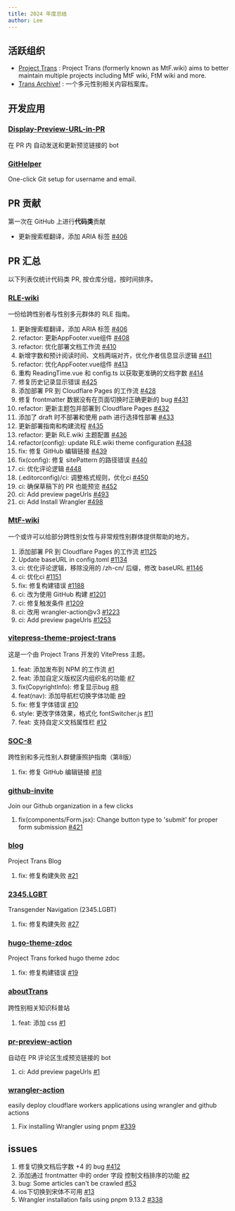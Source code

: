 ```yaml
---
title: 2024 年度总结
author: Lee
---
```


## 活跃组织

- [Project Trans](https://github.com/project-trans) : Project Trans (formerly known as MtF.wiki) aims to better maintain multiple projects including MtF wiki, FtM wiki and more.
- [Trans Archive!](https://github.com/trans-archive) : 一个多元性别相关内容档案库。

## 开发应用

### [Display-Preview-URL-in-PR](https://github.com/Leetfs/Display-Preview-URL-in-PR)

在 PR 内 自动发送和更新预览链接的 bot

### [GitHelper](https://github.com/Leetfs/GitHelper)

One-click Git setup for username and email.

## PR 贡献

第一次在 GitHub 上进行**代码类**贡献

- 更新搜索框翻译，添加 ARIA 标签 [#406](https://github.com/project-trans/RLE-wiki/pull/406)

## PR 汇总

以下列表仅统计代码类 PR, 按仓库分组，按时间排序。

### [RLE-wiki](https://github.com/project-trans/RLE-wiki)

一份给跨性别者与性别多元群体的 RLE 指南。

1. 更新搜索框翻译，添加 ARIA 标签 [#406](https://github.com/project-trans/RLE-wiki/pull/406)
1. refactor: 更新AppFooter.vue组件 [#408](https://github.com/project-trans/RLE-wiki/pull/408)
1. refactor: 优化部署文档工作流 [#410](https://github.com/project-trans/RLE-wiki/pull/410)
1. 新增字数和预计阅读时间、文档两端对齐，优化作者信息显示逻辑 [#411](https://github.com/project-trans/RLE-wiki/pull/411)
1. refactor: 优化AppFooter.vue组件 [#413](https://github.com/project-trans/RLE-wiki/pull/413)
1. 重构 ReadingTime.vue 和 config.ts 以获取更准确的文档字数 [#414](https://github.com/project-trans/RLE-wiki/pull/414)
1. 修复历史记录显示错误 [#425](https://github.com/project-trans/RLE-wiki/pull/425)
1. 添加部署 PR 到 Cloudflare Pages 的工作流 [#428](https://github.com/project-trans/RLE-wiki/pull/428)
1. 修复 frontmatter 数据没有在页面切换时正确更新的 bug [#431](https://github.com/project-trans/RLE-wiki/pull/431)
1. refactor: 更新主题包并部署到 Cloudflare Pages [#432](https://github.com/project-trans/RLE-wiki/pull/432)
1. 添加了 draft 时不部署和使用 path 进行选择性部署 [#433](https://github.com/project-trans/RLE-wiki/pull/433)
1. 更新部署指南和构建流程 [#435](https://github.com/project-trans/RLE-wiki/pull/435)
1. refactor: 更新 RLE.wiki 主题配置 [#436](https://github.com/project-trans/RLE-wiki/pull/436)
1. refactor(config): update RLE.wiki theme configuration [#438](https://github.com/project-trans/RLE-wiki/pull/438)
1. fix: 修复 GitHub 编辑链接 [#439](https://github.com/project-trans/RLE-wiki/pull/439)
1. fix(config): 修复 sitePattern 的路径错误 [#440](https://github.com/project-trans/RLE-wiki/pull/440)
1. ci: 优化评论逻辑 [#448](https://github.com/project-trans/RLE-wiki/pull/448)
1. (.editorconfig)/ci: 调整格式规则，优化ci [#450](https://github.com/project-trans/RLE-wiki/pull/450)
1. ci: 确保草稿下的 PR 也能预览 [#452](https://github.com/project-trans/RLE-wiki/pull/452)
1. ci: Add preview pageUrls [#493](https://github.com/project-trans/RLE-wiki/pull/493)
1. ci: Add Install Wrangler [#498](https://github.com/project-trans/RLE-wiki/pull/498)

### [MtF-wiki](https://github.com/project-trans/MtF-wiki)

一个或许可以给部分跨性别女性与非常规性别群体提供帮助的地方。

1. 添加部署 PR 到 Cloudflare Pages 的工作流 [#1125](https://github.com/project-trans/MtF-wiki/pull/1125)
1. Update baseURL in config.toml [#1134](https://github.com/project-trans/MtF-wiki/pull/1134)
1. ci: 优化评论逻辑，移除没用的 /zh-cn/ 后缀，修改 baseURL [#1146](https://github.com/project-trans/MtF-wiki/pull/1146)
1. ci: 优化ci [#1151](https://github.com/project-trans/MtF-wiki/pull/1151)
1. fix: 修复构建错误 [#1188](https://github.com/project-trans/MtF-wiki/pull/1188)
1. ci: 改为使用 GitHub 构建 [#1201](https://github.com/project-trans/MtF-wiki/pull/1201)
1. ci: 修复触发条件 [#1209](https://github.com/project-trans/MtF-wiki/pull/1209)
1. ci: 改用 wrangler-action@v3 [#1223](https://github.com/project-trans/MtF-wiki/pull/1223)
1. ci: Add preview pageUrls [#1253](https://github.com/project-trans/MtF-wiki/pull/1253)

### [vitepress-theme-project-trans](https://github.com/project-trans/vitepress-theme-project-trans)

这是一个由 Project Trans 开发的 VitePress 主题。

1. feat: 添加发布到 NPM 的工作流 [#1](https://github.com/project-trans/vitepress-theme-project-trans/pull/1)
1. feat: 添加自定义版权区内组织名的功能 [#7](https://github.com/project-trans/vitepress-theme-project-trans/pull/7)
1. fix(CopyrightInfo): 修复显示bug [#8](https://github.com/project-trans/vitepress-theme-project-trans/pull/8)
1. feat(nav): 添加导航栏切换字体功能 [#9](https://github.com/project-trans/vitepress-theme-project-trans/pull/9)
1. fix: 修复字体错误 [#10](https://github.com/project-trans/vitepress-theme-project-trans/pull/10)
1. style: 更改字体效果，格式化 fontSwitcher.js [#11](https://github.com/project-trans/vitepress-theme-project-trans/pull/11)
1. feat: 支持自定义文档属性栏 [#12](https://github.com/project-trans/vitepress-theme-project-trans/pull/12)

### [SOC-8](https://github.com/project-trans/SOC-8/)

跨性别和多元性别人群健康照护指南（第8版）

1. fix: 修复 GitHub 编辑链接 [#18](https://github.com/project-trans/SOC-8/pull/18)

### [github-invite](https://github.com/squarestack/github-invite)

Join our Github organization in a few clicks

1. fix(components/Form.jsx): Change button type to 'submit' for proper form submission [#421](https://github.com/squarestack/github-invite/pull/421)

### [blog](https://github.com/project-trans/blog/)

Project Trans Blog

1. fix: 修复构建失败 [#21](https://github.com/project-trans/blog/pull/21)

### [2345.LGBT](https://github.com/project-trans/2345.LGBT)

Transgender Navigation (2345.LGBT)

1. fix: 修复构建失败 [#27](https://github.com/project-trans/2345.LGBT/pull/27)

### [hugo-theme-zdoc](https://github.com/project-trans/hugo-theme-zdoc)

Project Trans forked hugo theme zdoc

1. fix: 修复构建错误 [#19](https://github.com/project-trans/hugo-theme-zdoc/pull/19)

### [aboutTrans](https://github.com/Transzh-Program/aboutTrans)

跨性别相关知识科普站

1. feat: 添加 css [#1](https://github.com/Transzh-Program/aboutTrans/pull/1)

### [pr-preview-action](https://github.com/project-trans/pr-preview-action)

自动在 PR 评论区生成预览链接的 bot

1. ci: Add preview pageUrls [#1](https://github.com/project-trans/pr-preview-action/pull/1)

### [wrangler-action](https://github.com/cloudflare/wrangler-action)

easily deploy cloudflare workers applications using wrangler and github actions

1. Fix installing Wrangler using pnpm [#339](https://github.com/cloudflare/wrangler-action/pull/339)

## issues

1. 修复切换文档后字数 +4 的 bug [#412](https://github.com/project-trans/RLE-wiki/issues/412)
1. 添加通过 frontmatter 中的 order 字段 控制文档排序的功能 [#2](https://github.com/project-trans/vitepress-theme-project-trans/issues/2)
1. bug: Some articles can't be crawled [#53](https://github.com/jooooock/wechat-article-exporter/issues/53)
1. ios下切换到宋体不可用 [#13](https://github.com/project-trans/vitepress-theme-project-trans/issues/13)
1. Wrangler installation fails using pnpm 9.13.2 [#338](https://github.com/cloudflare/wrangler-action/issues/338)

